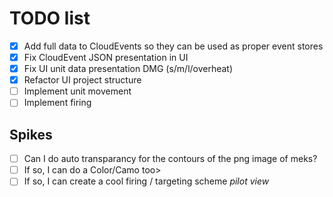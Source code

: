 # TODO list

- [X] Add full data to CloudEvents so they can be used as proper event stores
- [X] Fix CloudEvent JSON presentation in UI
- [X] Fix UI unit data presentation DMG (s/m/l/overheat)
- [X] Refactor UI project structure
- [ ] Implement unit movement
- [ ] Implement firing

## Spikes
- [ ] Can I do auto transparancy for the contours of the png image of meks?
- [ ] If so, I can do a Color/Camo too>
- [ ] If so, I can create a cool firing / targeting scheme *pilot view*